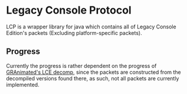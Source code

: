 # Legacy Console Protocol
LCP is a wrapper library for java which contains all of Legacy Console Edition's packets (Excluding platform-specific packets).

## Progress
Currently the progress is rather dependent on the progress of [GRAnimated's LCE decomp](https://github.com/GRAnimated/MinecraftLCE), since the packets are constructed from the decompiled versions found there, as such, not all packets are currently implemented.
